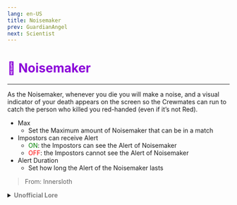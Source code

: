 ```yaml
---
lang: en-US
title: Noisemaker
prev: GuardianAngel
next: Scientist
---
```


# <font color="#8b00d9">📢 <b>Noisemaker</b></font> <Badge text="Vanilla" type="tip" vertical="middle"/>
---

As the Noisemaker, whenever you die you will make a noise, and a visual indicator of your death appears on the screen so the Crewmates can run to catch the person who killed you red-handed (even if it’s not Red).
* Max
  * Set the Maximum amount of Noisemaker that can be in a match
* Impostors can receive Alert
  * <font color=green>ON</font>: the Impostors can see the Alert of Noisemaker
  * <font color=red>OFF</font>: the Impostors cannot see the Alert of Noisemaker
* Alert Duration
  * Set how long the Alert of the Noisemaker lasts

> From: Innersloth

<details>
<summary><b><font color=gray>Unofficial Lore</font></b></summary>

Placeholder: This role is a ROLE OH EM GOSH
> Submitted by: Member
</details>